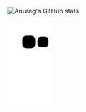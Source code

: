 ![Anurag's GitHub stats](https://github-readme-stats.vercel.app/api?username=OnFireGroup&show_icons=true&theme=radical&count_private=false)



![Snake animation](https://github.com/madushadhanushka/github-readme/blob/output/github-contribution-snake.svg) 

